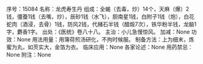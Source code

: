 序号：15084
名称：龙虎寿生丹
组成：全蝎（去毒，炒）14个，天麻（爆）2钱，僵蚕1钱（去嘴，炒），辰砂1钱（水飞），胆南星1钱，白附子1钱（炮），白花蛇肉（酒浸，去骨）1钱，防风2钱，代赭石半钱（醋煅7次），铁华粉半钱，龙脑1字，麝香1字。
出处：《医统》卷八十八。
主治：小儿急慢惊风。
加减：None
功效：None
用法用量：用簿荷煎汤研化，不拘时候服。
制备方法：上为细末，炼蜜为丸，如芡实大，金箔为衣。
临床应用：None
各家论述：None
用药禁忌：None
附注：None
